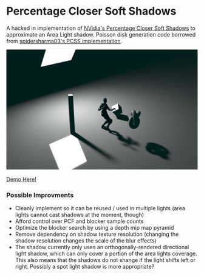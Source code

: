 # Percentage Closer Soft Shadows

A hacked in implementation of [NVidia's Percentage Closer Soft Shadows](http://developer.download.nvidia.com/shaderlibrary/docs/shadow_PCSS.pdf) to approximate an Area Light shadow. Poisson disk generation code borrowed from [spidersharma03's PCSS implementation](https://github.com/mrdoob/three.js/blob/master/examples/webgl_shadowmap_pcss.html#L54).

[![](./docs/image.png)](https://gkjohnson.github.io/threejs-sandbox/pcss/index.html)

[Demo Here!](https://gkjohnson.github.io/threejs-sandbox/pcss/index.html)

### Possible Improvments
- Cleanly implement so it can be reused / used in multiple lights (area lights cannot cast shadows at the moment, though)
- Afford control over PCF and blocker sample counts
- Optimize the blocker search by using a depth mip map pyramid
- Remove dependency on shadow texture resolution (changing the shadow resolution changes the scale of the blur effects)
- The shadow currently only uses an orthogonally-rendered directional light shadow, which can only cover a portion of the area lights coverage. This also means that the shadows do not shange if the light shifts left or right. Possibly a spot light shadow is more appropriate?
